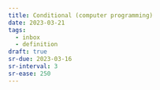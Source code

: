 ```yaml
---
title: Conditional (computer programming)
date: 2023-03-21
tags:
  - inbox
  - definition
draft: true
sr-due: 2023-03-16
sr-interval: 3
sr-ease: 250
---
```

